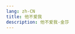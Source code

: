 ```yaml
---
lang: zh-CN  
title: 他不爱我  
description: 他不爱我-金莎
---
```



<MusicPlayer musicId="247488" :lyricData="lyricData" musicSrc="https://oss-xuxin.oss-cn-beijing.aliyuncs.com/blog/music/%E9%87%91%E8%8E%8E-%E4%BB%96%E4%B8%8D%E7%88%B1%E6%88%91.mp3" style="margin:0 auto" theme="borealis"></MusicPlayer>

<br>

<script>
export default {
    data() {
        return {
          lyricData: {
              "id": "247488",
              "title": "他不爱我",
              "artist": "金莎",
              "album": "他不爱我",
              "cover": "https://p2.music.126.net/q5Hq-bTYy9t0_fJRJIdAxQ==/272678883704278.jpg?param=250y250",
              "lyric": "[00:00.000] 作词 : 金莎\n[00:01.000] 作曲 : 刘佳\n[00:41.20]我爱他 只爱他\n[00:47.45]好像只能爱到这里了\n[00:53.06]\n[00:54.42]我累了 太累了\n[01:00.58]我终于把执着弄丢了\n[01:05.83]\n[01:07.66]总以为在他的心中也很在乎我\n[01:14.57]在他心深处我是特别的\n[01:20.55]所以我总相信有一天他会说爱我\n[01:27.46]我想我错了\n[01:33.47]他不爱我 才舍得暧昧\n[01:39.77]他不爱我才没愿望去拥有我\n[01:46.11]不爱我 才忘了心疼我\n[01:52.15]我做再多 也无法令他感动\n[01:59.64]他不爱我 才宁愿自由\n[02:06.19]他不爱我却总是这样看着我\n[02:12.37]不爱我 是我不敢承认\n[02:18.70]暧昧是他唯一会给的\n[02:26.28]\n[02:45.83]总以为在他的心中也很在乎我\n[02:53.21]在他心深处我是特别的\n[02:59.22]所以我总相信有一天他会说爱我\n[03:06.26]我想我错了\n[03:12.11]他不爱我 才舍得暧昧\n[03:18.34]他不爱我才没愿望去拥有我\n[03:24.95]不爱我 才忘了心疼我\n[03:30.93]我做再多 也无法令他感动\n[03:38.27]他不爱我 才宁愿自由\n[03:44.94]他不爱我却总是这样看着我\n[03:51.04]不爱我 是我不敢承认\n[03:57.34]暧昧是他唯一会给的\n[04:05.34]\n[04:07.36]我念念不忘的 他忘了\n[04:16.95]\n[04:25.95]\n[04:38.05]\n",
              "sub_lyric": "",
              "link": "https://music.163.com/song/media/outer/url?id=247488",
              "served": false,
              "cached": true
            }
        }
    }
}
</script>

<Comment></Comment>

